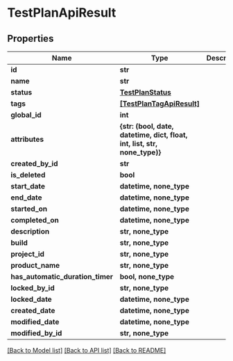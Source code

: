 # TestPlanApiResult


## Properties
Name | Type | Description | Notes
------------ | ------------- | ------------- | -------------
**id** | **str** |  | 
**name** | **str** |  | 
**status** | [**TestPlanStatus**](TestPlanStatus.md) |  | 
**tags** | [**[TestPlanTagApiResult]**](TestPlanTagApiResult.md) |  | 
**global_id** | **int** |  | 
**attributes** | **{str: (bool, date, datetime, dict, float, int, list, str, none_type)}** |  | 
**created_by_id** | **str** |  | 
**is_deleted** | **bool** |  | 
**start_date** | **datetime, none_type** |  | [optional] 
**end_date** | **datetime, none_type** |  | [optional] 
**started_on** | **datetime, none_type** |  | [optional] 
**completed_on** | **datetime, none_type** |  | [optional] 
**description** | **str, none_type** |  | [optional] 
**build** | **str, none_type** |  | [optional] 
**project_id** | **str, none_type** |  | [optional] 
**product_name** | **str, none_type** |  | [optional] 
**has_automatic_duration_timer** | **bool, none_type** |  | [optional] 
**locked_by_id** | **str, none_type** |  | [optional] 
**locked_date** | **datetime, none_type** |  | [optional] 
**created_date** | **datetime, none_type** |  | [optional] 
**modified_date** | **datetime, none_type** |  | [optional] 
**modified_by_id** | **str, none_type** |  | [optional] 

[[Back to Model list]](../README.md#documentation-for-models) [[Back to API list]](../README.md#documentation-for-api-endpoints) [[Back to README]](../README.md)



